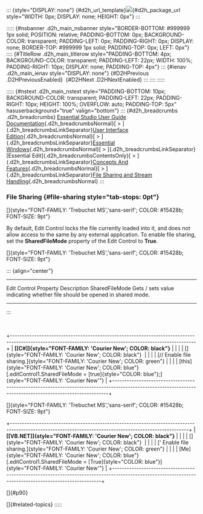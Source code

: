 ::: {style="DISPLAY: none"}
[](ms-xhelp:///?Id=d2h_url_template){#d2h_url_template}![](!package_url!){#d2h_package_url style="WIDTH: 0px; DISPLAY: none; HEIGHT: 0px"}
:::

::::: {#nsbanner .d2h_main_nsbanner style="BORDER-BOTTOM: #999999 1px solid; POSITION: relative; PADDING-BOTTOM: 0px; BACKGROUND-COLOR: transparent; PADDING-LEFT: 0px; PADDING-RIGHT: 0px; DISPLAY: none; BORDER-TOP: #999999 1px solid; PADDING-TOP: 0px; LEFT: 0px"}
:::: {#TitleRow .d2h_main_titlerow style="PADDING-BOTTOM: 4px; BACKGROUND-COLOR: transparent; PADDING-LEFT: 22px; WIDTH: 100%; PADDING-RIGHT: 10px; DISPLAY: none; PADDING-TOP: 4px"}
::: {#ienav .d2h_main_ienav style="DISPLAY: none"}
[](ms-xhelp:///?Id=4785b744-203f-4df9-8bfa-4cff21abe224){#D2HPrevious .D2HPreviousEnabled}  [](ms-xhelp:///?Id=d4a2874a-6398-4f3a-8b3f-cd2363fa7679){#D2HNext .D2HNextEnabled}
:::
::::
:::::

::::: {#nstext .d2h_main_nstext style="PADDING-BOTTOM: 10px; BACKGROUND-COLOR: transparent; PADDING-LEFT: 22px; PADDING-RIGHT: 10px; HEIGHT: 100%; OVERFLOW: auto; PADDING-TOP: 5px" hasuserbackground="true" valign="bottom"}
::: {#d2h_breadcrumbs .d2h_breadcrumbs}
[Essential Studio User Guide Documentation](ms-xhelp:///?Id=12457748-09e3-4d74-a240-8e049cedf030){.d2h_breadcrumbsNormal}[ \> ]{.d2h_breadcrumbsLinkSeparator}[User Interface Edition](ms-xhelp:///?Id=c29296b7-531c-413b-a0ec-488ca1f7f669){.d2h_breadcrumbsNormal}[ \> ]{.d2h_breadcrumbsLinkSeparator}[Essential Windows](ms-xhelp:///?Id=e60759d8-47a4-4570-9d7a-16a68d63f2ea){.d2h_breadcrumbsNormal}[ \> ]{.d2h_breadcrumbsLinkSeparator}[Essential Edit]{.d2h_breadcrumbsContentsOnly}[ \> ]{.d2h_breadcrumbsLinkSeparator}[Concepts And Features](ms-xhelp:///?Id=7c39cee6-8434-4711-a18e-efaba8ac85c0){.d2h_breadcrumbsNormal}[ \> ]{.d2h_breadcrumbsLinkSeparator}[File Sharing and Stream Handling](ms-xhelp:///?Id=9cea4e18-36d3-40c5-b641-61dfaefd6bce){.d2h_breadcrumbsNormal}
:::

### File Sharing {#file-sharing style="tab-stops: 0pt"}

[]{style="FONT-FAMILY: 'Trebuchet MS','sans-serif'; COLOR: #15428b; FONT-SIZE: 9pt"} 

By default, Edit Control locks the file currently loaded into it, and does not allow access to the same by any external application. To enable file sharing, set the **SharedFileMode** property of the Edit Control to **True**.

[]{style="FONT-FAMILY: 'Trebuchet MS','sans-serif'; COLOR: #15428b; FONT-SIZE: 9pt"} 

::: {align="center"}
  ----------------------- ----------------------------------------------------------------------------
  Edit Control Property   Description
  SharedFileMode          Gets / sets value indicating whether file should be opened in shared mode.
  ----------------------- ----------------------------------------------------------------------------
:::

 

+----------------------------------------------------------------------------------------------------------------------------------------------------------+
| **[\[C#\]]{style="FONT-FAMILY: 'Courier New'; COLOR: black"}**                                                                                           |
|                                                                                                                                                          |
| []{style="FONT-FAMILY: 'Courier New'; COLOR: black"}                                                                                                     |
|                                                                                                                                                          |
| [// Enable file sharing.]{style="FONT-FAMILY: 'Courier New'; COLOR: green"}                                                                              |
|                                                                                                                                                          |
| [this]{style="FONT-FAMILY: 'Courier New'; COLOR: blue"}[.editControl1.SharedFileMode = [true]{style="COLOR: blue"};]{style="FONT-FAMILY: 'Courier New'"} |
+----------------------------------------------------------------------------------------------------------------------------------------------------------+

[]{style="FONT-FAMILY: 'Trebuchet MS','sans-serif'; COLOR: #15428b; FONT-SIZE: 9pt"} 

+-------------------------------------------------------------------------------------------------------------------------------------------------------+
| **[\[VB.NET\]]{style="FONT-FAMILY: 'Courier New'; COLOR: black"}**                                                                                    |
|                                                                                                                                                       |
| []{style="FONT-FAMILY: 'Courier New'; COLOR: black"}                                                                                                  |
|                                                                                                                                                       |
| [\' Enable file sharing.]{style="FONT-FAMILY: 'Courier New'; COLOR: green"}                                                                           |
|                                                                                                                                                       |
| [Me]{style="FONT-FAMILY: 'Courier New'; COLOR: blue"}[.editControl1.SharedFileMode = [True]{style="COLOR: blue"}]{style="FONT-FAMILY: 'Courier New'"} |
+-------------------------------------------------------------------------------------------------------------------------------------------------------+

[]{#p90} 

[]{#related-topics}
:::::
